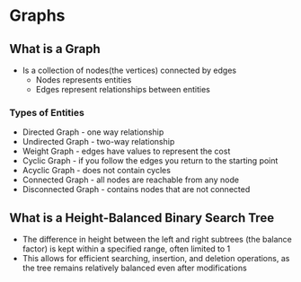 # Graphs

## What is a Graph

- Is a collection of nodes(the vertices) connected by edges
  - Nodes represents entities
  - Edges represent relationships between entities

### Types of Entities
- Directed Graph - one way relationship
- Undirected Graph - two-way relationship
- Weight Graph - edges have values to represent the cost
- Cyclic Graph - if you follow the edges you return to the starting point
- Acyclic Graph - does not contain cycles
- Connected Graph - all nodes are reachable from any node
- Disconnected Graph - contains nodes that are not connected

## What is a Height-Balanced Binary Search Tree
- The difference in height between the left and right subtrees (the balance factor) is kept within a specified range, often limited to 1
- This allows for efficient searching, insertion, and deletion operations, as the tree remains relatively balanced even after modifications